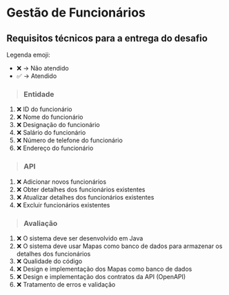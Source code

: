 # Gestão de Funcionários

## Requisitos técnicos para a entrega do desafio

Legenda emoji:
* ❌ -> Não atendido
* ✅ -> Atendido

> ### Entidade
1. ❌ ID do funcionário
2. ❌ Nome do funcionário
3. ❌ Designação do funcionário 
4. ❌ Salário do funcionário
5. ❌ Número de telefone do funcionário 
6. ❌ Endereço do funcionário

> ### API
1. ❌ Adicionar novos funcionários
2. ❌ Obter detalhes dos funcionários existentes
3. ❌ Atualizar detalhes dos funcionários existentes
4. ❌ Excluir funcionários existentes

> ### Avaliação
1. ❌ O sistema deve ser desenvolvido em Java 
2. ❌ O sistema deve usar Mapas como banco de dados para armazenar os detalhes dos funcionários 
3. ❌ Qualidade do código 
4. ❌ Design e implementação dos Mapas como banco de dados 
5. ❌ Design e implementação dos contratos da API (OpenAPI)
6. ❌ Tratamento de erros e validação